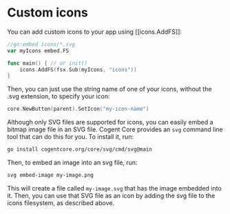 # Custom icons

You can add custom icons to your app using [[icons.AddFS]]:

```go
//go:embed icons/*.svg
var myIcons embed.FS

func main() { // or init()
    icons.AddFS(fsx.Sub(myIcons, "icons"))
}
```

Then, you can just use the string name of one of your icons, without the .svg extension, to specify your icon:

```go
core.NewButton(parent).SetIcon("my-icon-name")
```

Although only SVG files are supported for icons, you can easily embed a bitmap image file in an SVG file. Cogent Core provides an `svg` command line tool that can do this for you. To install it, run:

```sh
go install cogentcore.org/core/svg/cmd/svg@main
```

Then, to embed an image into an svg file, run:

```sh
svg embed-image my-image.png
```

This will create a file called `my-image.svg` that has the image embedded into it. Then, you can use that SVG file as an icon by adding the svg file to the icons filesystem, as described above.